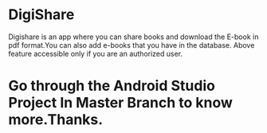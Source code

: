 # DigiShare
Digishare is an app where you can share books and download the E-book in pdf format.You can also add e-books that you have in the database.
Above feature accessible only if you are an authorized user.
# Go through the Android Studio Project In Master Branch to know more.Thanks.
